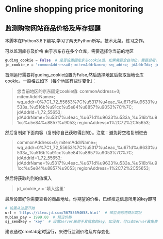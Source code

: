 # Online shopping price monitoring
## 监测购物网站商品价格及库存提醒

本脚本在Python3.8下编写,学习了两天Python所写。技术太菜。练习之作。

可以监测库存及价格
由于京东存在多个仓库，需要选择你当前的地区
```python
guding_cookie = False  # 是否设置固定京东cookie值，如果需要全自动化，需要启用，并修改jd_cookie_v
jd_cookie_v = 'commonAddress=0; mitemAddrName=; wq_addr=; jdAddrId=; jdAddrName= regionAddress=;'  # 京东固定cookie值，需修改。
```
首测运行需要将guding_cookie设置为False,然后选择地区后获取当地仓库cookie。一般格式如下（每个地区有些许变化）：
>您当前地区的京东固定cookie值:  commonAddress=0; mitemAddrName=; wq_addr=0%7C1_72_55653%7C%u5317%u4eac_%u671d%u9633%u533a_%u516b%u91cc%u5e84%u8857%u9053%7C%7C; jdAddrId=1_72_55653; jdAddrName=%u5317%u4eac_%u671d%u9633%u533a_%u516b%u91cc%u5e84%u8857%u9053; regionAddress=1%2C72%2C55653;

然后复制如下面内容（复制你自己获取得到的）。注意：避免将空格复制进去
>commonAddress=0; mitemAddrName=; wq_addr=0%7C1_72_55653%7C%u5317%u4eac_%u671d%u9633%u533a_%u516b%u91cc%u5e84%u8857%u9053%7C%7C; jdAddrId=1_72_55653; jdAddrName=%u5317%u4eac_%u671d%u9633%u533a_%u516b%u91cc%u5e84%u8857%u9053; regionAddress=1%2C72%2C55653;

然后将获取的到的值填入
> jd_cookie_v = '填入这里'

最后设置好你需要查看的商品地址，你期望的价格，已经推送信息所用的key即可
```python
# 设置从这里开始
url = 'https://item.jd.com/56753694658.html'  # 欲监测购物商品网址
mubiao_pay = 1999.00  # 预设价格
sj_sendkey = 'key'  # 设置Server酱用于发信息的key，如没有，可以去Server酱免费注册一个！
```
建议通过crontab定时运行，来进行监测价格及库存变化